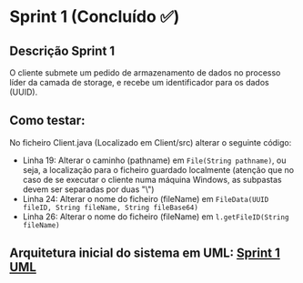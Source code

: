 # Sprint 1 (Concluído :white_check_mark:)

## Descrição Sprint 1

O cliente submete um pedido de armazenamento de dados no processo líder da camada de storage, e recebe um identificador para os dados (UUID).

## Como testar:
No ficheiro Client.java (Localizado em Client/src) alterar o seguinte código:
- Linha 19: Alterar o caminho (pathname) em `File(String pathname)`, ou seja, a localização para o ficheiro guardado localmente (atenção que no caso de se executar o cliente numa máquina Windows, as subpastas devem ser separadas por duas "\\")
- Linha 24: Alterar o nome do ficheiro (fileName) em `FileData(UUID fileID, String fileName, String fileBase64)`
- Linha 26: Alterar o nome do ficheiro (fileName) em `l.getFileID(String fileName)`

## Arquitetura inicial do sistema em UML: [Sprint 1 UML](https://miro.com/app/board/uXjVPJdU0WE=/?share_link_id=410852075154)
